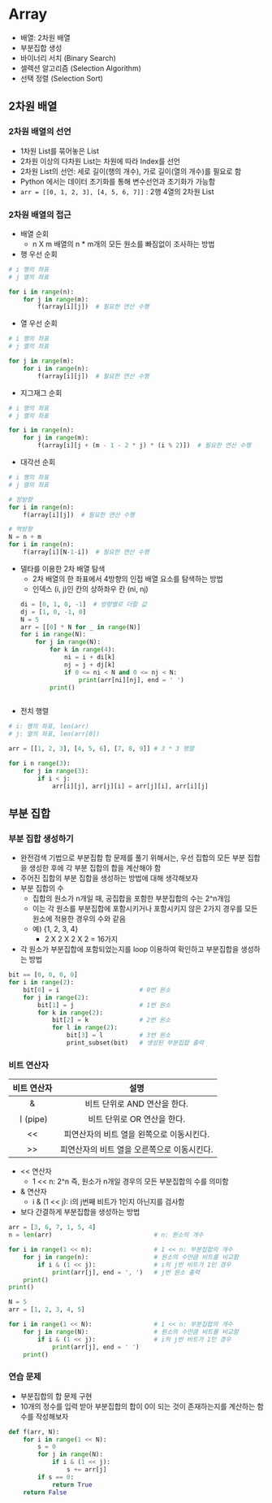 # Array
- 배열: 2차원 배열
- 부분집합 생성
- 바이너리 서치 (Binary Search)
- 셀렉션 알고리즘 (Selection Algorithm)
- 선택 정렬 (Selection Sort)

## 2차원 배열
### 2차원 배열의 선언
- 1차원 List를 묶어놓은 List
- 2차원 이상의 다차원 List는 차원에 따라 Index를 선언
- 2차원 List의 선언: 세로 길이(행의 개수), 가로 길이(열의 개수)를 필요로 함
- Python 에서는 데이터 초기화를 통해 변수선언과 초기화가 가능함
- `arr = [[0, 1, 2, 3], [4, 5, 6, 7]]` : 2행 4열의 2차원 List

### 2차원 배열의 접근
- 배열 순회
    - n X m 배열의 n * m개의 모든 원소를 빠짐없이 조사하는 방법
- 행 우선 순회
```python
# i 행의 좌표
# j 열의 좌표

for i in range(n):
    for j in range(m):
        f(array[i][j])  # 필요한 연산 수행
```
- 열 우선 순회
```python
# i 행의 좌표
# j 열의 좌표

for j in range(m):
    for i in range(n):
        f(array[i][j])  # 필요한 연산 수행
```
- 지그재그 순회
```python
# i 행의 좌표
# j 열의 좌표

for i in range(n):
    for j in range(m):
        f(array[i][j + (m - 1 - 2 * j) * (i % 2)])  # 필요한 연산 수행
```
- 대각선 순회
```python
# i 행의 좌표
# j 열의 좌표

# 정방향
for i in range(n):
    f(array[i][j])  # 필요한 연산 수행

# 역방향
N = n + m
for i in range(n):
    f(array[i][N-1-i])  # 필요한 연산 수행
```
- 델타를 이용한 2차 배열 탐색
    - 2차 배열의 한 좌표에서 4방향의 인접 배열 요소를 탐색하는 방법
    - 인덱스 (i, j)인 칸의 상하좌우 칸 (ni, nj)
    ```python
    di = [0, 1, 0, -1]  # 방향별로 더할 값
    dj = [1, 0, -1, 0]
    N = 5
    arr = [[0] * N for _ in range(N)]
    for i in range(N):
        for j in range(N):
            for k in range(4):
                ni = i + di[k]
                nj = j + dj[k]
                if 0 <= ni < N and 0 <= nj < N:
                    print(arr[ni][nj], end = ' ')
            print()
    ```
    ```python
    
    ```
- 전치 행렬
```python
# i: 행의 좌표, len(arr)
# j: 열의 좌표, len(arr[0])

arr = [[1, 2, 3], [4, 5, 6], [7, 8, 9]] # 3 * 3 행렬

for i n range(3):
    for j in range(3):
        if i < j:
            arr[i][j], arr[j][i] = arr[j][i], arr[i][j]
```

## 부분 집합
### 부분 집합 생성하기
- 완전검색 기법으로 부분집합 합 문제를 풀기 위해서는, 우선 집합의 모든 부분 집합을 생성한 후에 각 부분 집합의 합을 계산해야 함
- 주어진 집합의 부분 집합을 생성하는 방법에 대해 생각해보자
-  부분 집합의 수
    - 집합의 원소가 n개일 때, 공집합을 포함한 부분집합의 수는 2^n개임
    - 이는 각 원소를 부분집합에 포함시키거나 포함시키지 않은 2가지 경우를 모든 원소에 적용한 경우의 수와 같음
    - 예) {1, 2, 3, 4}
        - 2 X 2 X 2 X 2 = 16가지
- 각 원소가 부분집합에 포함되었는지를 loop 이용하여 확인하고 부분집합을 생성하는 방법
```python
bit == [0, 0, 0, 0]
for i in range(2):
    bit[0] = i                      # 0번 원소
    for j in range(2):
        bit[1] = j                  # 1번 원소
        for k in range(2):
            bit[2] = k              # 2번 원소
            for l in range(2):
                bit[3] = l          # 3번 원소
                print_subset(bit)   # 생성된 부분집합 출력
```

### 비트 연산자
|비트 연산자|설명|
|:---:|:---:|
|&|비트 단위로 AND 연산을 한다.|
|ㅣ(pipe)|비트 단위로 OR 연산을 한다.|
|<<|피연산자의 비트 열을 왼쪽으로 이동시킨다.|
|>>|피연산자의 비트 열을 오른쪽으로 이동시킨다.|

- << 연산자
    - 1 << n: 2^n 즉, 원소가 n개일 경우의 모든 부분집합의 수를 의미함
- & 연산자
    - i & (1 << j): i의 j번째 비트가 1인지 아닌지를 검사함
- 보다 간결하게 부분집합을 생성하는 방법
```python
arr = [3, 6, 7, 1, 5, 4]
n = len(arr)                            # n: 원소의 개수

for i in range(1 << n):                 # 1 << n: 부분집합의 개수
    for j in range(n):                  # 원소의 수만큼 비트를 비교함
        if i & (1 << j):                # i의 j번 비트가 1인 경우
            print(arr[j], end = ', ')   # j번 원소 출력
    print()
print()
```
```python
N = 5
arr = [1, 2, 3, 4, 5]

for i in range(1 << N):                 # 1 << n: 부분집합의 개수
    for j in range(N):                  # 원소의 수만큼 비트를 비교함
        if i & (1 << j):                # i의 j번 비트가 1인 경우
            print(arr[j], end = ' ')
    print()
```

### 연습 문제
- 부분집합의 합 문제 구현
- 10개의 정수를 입력 받아 부분집합의 합이 0이 되는 것이 존재하는지를 계산하는 함수를 작성해보자
```python
def f(arr, N):
    for i in range(1 << N):
        s = 0
        for j in range(N):
            if i & (1 << j):
                s += arr[j]
        if s == 0:
            return True
    return False
```